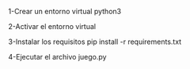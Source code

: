 
1-Crear un entorno virtual python3

2-Activar el entorno virtual

3-Instalar los requisitos pip install -r requirements.txt

4-Ejecutar el archivo juego.py
